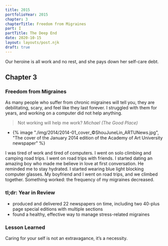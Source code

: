 ```yaml
---
title: 2015
portfolioYear: 2015
chapter: 3
chapterTitle: Freedom from Migraines
part: I
partTitle: The Deep End
date: 2020-10-15
layout: layouts/post.njk
draft: true
---
```


<span class="small-caps">Our heroine is all work and no rest</span>, and she pays down her self-care debt.

<!-- excerpt -->

<h2>Chapter 3</h2>
<h3>Freedom from Migraines</h3>

As many people who suffer from chronic migraines will tell you, they are debilitating, scary, and feel like they last forever. I struggled with them for years, and working on a computer did not help anything.

> Not working will help me work?
<cite class="blockquote__attribution">Michael (The Good Place)</cite>

<ul class="carousel" tabindex="0" aria-label="Scrollable list">
  <li>{% image "./img/2014/2014-01_cover_©ShouJuneLin_ARTUNews.jpg", "The cover of the January 2014 edition of the Academy of Art University newspaper" %}</li>
</ul>

I was tired of work and tired of computers. I went on solo climbing and camping road trips. I went on road trips with friends. I started dating an amazing boy who made me believe in love at first conversation. He reminded me to stay hydrated. I started wearing blue light blocking computer glasses. My boyfriend and I went on road trips, and we climbed together. Something worked: the frequency of my migraines decreased.

### tl;dr: Year in Review

* produced and delivered 22 newspapers on time, including two 40-plus page special editions with multiple sections
* found a healthy, effective way to manage stress-related migraines

### Lesson Learned
Caring for your self is not an extravagance, it’s a necessity.